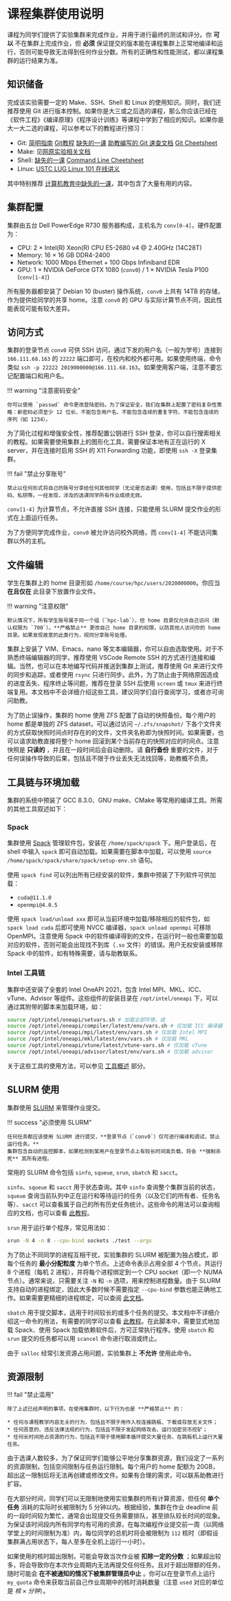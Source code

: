 # 课程集群使用说明

课程为同学们提供了实验集群来完成作业，并用于进行最终的测试和评分。你 **可以** 不在集群上完成作业，但 **必须** 保证提交的版本能在课程集群上正常地编译和运行，否则可能导致无法得到任何作业分数。所有的正确性和性能测试，都以课程集群的运行结果为准。

## 知识储备

完成该实验需要一定的 Make、SSH、Shell 和 Linux 的使用知识。同时，我们还推荐使用 Git 进行版本控制。如果你是大三或之后选的课程，那么你应该已经在《软件工程》《编译原理》《程序设计训练》等课程中学到了相应的知识。如果你是大一大二选的课程，可以参考以下的教程进行预习：

* Git: [简明指南](https://rogerdudler.github.io/git-guide/index.zh.html) [Git教程](https://www.liaoxuefeng.com/wiki/896043488029600) [缺失的一课](https://missing-semester-cn.github.io/2020/version-control/) [助教编写的 Git 速查文档](https://circuitcoder.github.io/Orange-ECC/ecc/git/) [Git Cheetsheet](https://education.github.com/git-cheat-sheet-education.pdf)
* Make: 见[网原实验相关文档]([/router/doc/howto/make/](https://lab.cs.tsinghua.edu.cn/router/doc/howto/make/))
* Shell: [缺失的一课](https://missing-semester-cn.github.io/2020/command-line/) [Command Line Cheetsheet](https://threenine.co.uk/download/1846/)
* Linux: [USTC LUG Linux 101 在线讲义](https://101.lug.ustc.edu.cn/)

其中特别推荐 [计算机教育中缺失的一课](https://missing-semester-cn.github.io/)，其中包含了大量有用的内容。

## 集群配置

集群由五台 Dell PowerEdge R730 服务器构成，主机名为 `conv[0-4]`，硬件配置为：

* CPU: 2 $\times$ Intel(R) Xeon(R) CPU E5-2680 v4 @ 2.40GHz (14C28T)
* Memory: 16 $\times$ 16 GB DDR4-2400
* Network: 1000 Mbps Ethernet + 100 Gbps Infiniband EDR
* GPU: 1 $\times$ NVIDIA GeForce GTX 1080 (`conv0`) / 1 $\times$ NVIDIA Tesla P100 (`conv[1-4]`)

所有服务器都安装了 Debian 10 (buster) 操作系统，`conv0` 上共有 14TB 的存储，作为提供给同学的共享 home。注意 `conv0` 的 GPU 与实际计算节点不同，因此性能表现可能有较大差异。

## 访问方式

集群的登录节点 `conv0` 可供 SSH 访问，通过下发的用户名（一般为学号）连接到 `166.111.68.163` 的 `22222` 端口即可，在校内和校外都可用。如果使用终端，命令类似 `ssh -p 22222 2019000000@166.111.68.163`。如果使用客户端，注意不要忘记配置端口和用户名。

!!! warning "注意密码安全"

    你可以使用 `passwd` 命令更改登陆密码。为了保证安全，我们在集群上配置了密码复杂性策略：新密码必须至少 12 位长、不能包含用户名、不能包含连续的重复字符、不能包含连续的序列（如 1234）。

为了简化过程和增强安全性，推荐配置公钥进行 SSH 登录，你可以自行搜索相关的教程。如果需要使用集群上的图形化工具，需要保证本地有正在运行的 X server，并在连接时启用 SSH 的 X11 Forwarding 功能，即使用 `ssh -X` 登录集群。

!!! fail "禁止分享账号"

    禁止以任何形式将自己的账号分享给任何其他同学（无论是否选课）使用，包括且不限于提供密码、私钥等。一经发现，涉及的选课同学所有作业成绩无效。

`conv[1-4]` 为计算节点，不允许直接 SSH 连接，只能使用 SLURM 提交作业的形式在上面运行任务。

为了方便同学完成作业，`conv0` 被允许访问校外网络，而 `conv[1-4]` 不能访问集群以外的主机。

## 文件编辑

学生在集群上的 home 目录形如 `/home/course/hpc/users/2020000000`。你应当 **在且仅在** 此目录下放置作业文件。

!!! warning "注意权限"
    
    默认情况下，所有学生账号属于同一个组（`hpc-lab`），但 home 目录仅允许自己访问（默认权限为 `700`）。**严格禁止** 更改自己 home 目录的权限，以防其他人访问你的 home 目录。如果发现故意的此类行为，视同分享账号处理。

集群上安装了 VIM、Emacs、nano 等文本编辑器，你可以自由选取使用。对于不熟悉终端编辑器的同学，推荐使用 VSCode Remote SSH 的方式进行连接和编辑。当然，也可以在本地编写代码并推送到集群上测试，推荐使用 Git 来进行文件的同步和追踪，或者使用 `rsync` 只进行同步。此外，为了防止由于网络原因造成的进度丢失、程序终止等问题，推荐在登录 SSH 后使用 `screen` 或 `tmux` 来进行终端复用。本文档中不会详细介绍这些工具，建议同学们自行查阅学习，或者亦可询问助教。

为了防止误操作，集群的 home 使用 ZFS 配置了自动的快照备份。每个用户的 home 都是单独的 ZFS dataset，可以通过访问 `~/.zfs/snapshot/` 下各个文件夹的方式获取快照时间点时存在的的文件，文件夹名称即为快照时间。如果需要，也可以请求助教直接将整个 home 回滚到某个当前存在的快照对应的时间点。注意快照是 **只读的** ，并且在一段时间后会自动删除。请 **自行备份** 重要的文件，对于任何误操作导致的后果，包括且不限于作业丢失无法找回等，助教概不负责。

## 工具链与环境加载

集群的系统中预装了 GCC 8.3.0、GNU make、CMake 等常用的编译工具。所需的其他工具叙述如下：

### Spack

集群使用 [Spack](https://spack.io/) 管理软件包，安装在 `/home/spack/spack` 下。用户登录后，在 shell 中输入 `spack` 即可自动加载。如果需要在脚本中加载，可以使用 `source /home/spack/spack/share/spack/setup-env.sh` 语句。

使用 `spack find` 可以列出所有已经安装的软件，集群中预装了下列软件可供加载：

* `cuda@11.1.0`
* `openmpi@4.0.5`

使用 `spack load/unload xxx` 即可从当前环境中加载/移除相应的软件包，如 `spack load cuda` 后即可使用 NVCC 编译器，`spack unload openmpi` 可移除 OpenMPI。注意使用 Spack 中的软件编译得到的文件，在运行时一般也需要加载对应的软件，否则可能会出现找不到库（`.so` 文件）的错误。用户无权安装或移除 Spack 中的软件，如有特殊需要，请与助教联系。

### Intel 工具链

集群中还安装了全套的 Intel OneAPI 2021，包含 Intel MPI、MKL、ICC、vTune、Advisor 等组件。这些组件的安装目录在 `/opt/intel/oneapi` 下，可以通过其附带的脚本来加载环境，如：

```bash
source /opt/intel/oneapi/setvars.sh # 加载全部环境，或
source /opt/intel/oneapi/compiler/latest/env/vars.sh # 仅加载 ICC 编译器
source /opt/intel/oneapi/mpi/latest/env/vars.sh # 仅加载 Intel MPI
source /opt/intel/oneapi/mkl/latest/env/vars.sh # 仅加载 MKL
source /opt/intel/oneapi/vtune/latest/vtune-vars.sh # 仅加载 vTune
source /opt/intel/oneapi/advisor/latest/env/vars.sh # 仅加载 advisor
```

关于这些工具的使用方法，可以参见 [工具概述](/tools/) 部分。

## SLURM 使用

集群使用 [SLURM](https://slurm.schedmd.com/) 来管理作业提交。

!!! success "必须使用 SLURM"

    任何任务都应该使用 SLURM 进行提交，**登录节点（`conv0`）仅可进行编译和调试，禁止运行任务。**
    集群包含自动的监控脚本，如果检测到某用户在登录节点上有较长时间高负载，将会 **强制杀死** 其所有进程。

常用的 SLURM 命令包括 `sinfo`, `squeue`, `srun`, `sbatch` 和 `sacct`。

`sinfo`、`squeue` 和 `sacct` 用于状态查询。其中 `sinfo` 查询整个集群当前的状态，`squeue` 查询当前队列中正在运行和等待运行的任务（以及它们的所有者、任务名等）、`sacct` 可以查看属于自己的所有历史任务统计。这些命令的用法可以查询相应的文档，也可以查看 [此教程](https://hpc.llnl.gov/banks-jobs/running-jobs/slurm-commands)。

`srun` 用于运行单个程序，常见用法如：

```bash
srun -N 4 -n 8 --cpu-bind sockets ./test --args
```

为了防止不同同学的进程互相干扰，实验集群的 SLURM 被配置为独占模式，即每个任务的 **最小分配粒度** 为单个节点。上述命令表示占用全部 4 个节点，共运行 8 个进程（每机 2 进程），并将每个进程绑定到一个 CPU socket（即一个 NUMA 节点）。通常来说，只需要关注 `-N` 和 `-n` 选项，用来控制进程数量。由于 SLURM 支持自动的进程绑定，因此大多数时候不需要指定 `--cpu-bind` 参数也能正确地工作。如果需要更精细的进程绑定，可以查阅 [此文档](https://slurm.schedmd.com/mc_support.html)。

`sbatch` 用于提交脚本，适用于时间较长的或多个任务的提交。本文档中不详细介绍这一命令的用法，有需要的同学可以查看 [此教程](http://hpc.pku.edu.cn/_book/guide/slurm/sbatch.html)。在此脚本中，需要显式地加载 Spack、使用 Spack 加载依赖软件后，方可正常执行程序。使用 `sbatch` 和 `srun` 提交的任务都可以用 `scancel` 命令进行取消或终止。

由于 `salloc` 经常引发资源占用问题，实验集群上 **不允许** 使用此命令。

## 资源限制

!!! fail "禁止滥用"

    除了上述已经声明的事项，在使用集群时，以下行为也是 **严格禁止** 的：
    
    * 任何与课程教学内容无关的行为，包括且不限于用作入校连接跳板、下载或存放无关文件；
    * 任何恶意的、违反法律法规的行为，包括且不限于发起网络攻击、运行加密货币挖矿；
    * 任何长时间抢占资源的行为，包括且不限于使用脚本循环提交大量任务、在跳板机上运行大量任务。

由于选课人数较多，为了保证同学们能够公平地分享集群资源，我们设定了一系列的资源限制，包括空间限制与任务运行限制。每个用户的 home 配额为 20GB，超出这一限制后将无法再创建或修改文件。如果有合理的需求，可以联系助教进行扩容。

在大部分时间，同学们可以无限制地使用实验集群的所有计算资源，但任何 **单个任务** 消耗的实际时长被限制为 5 分钟以内。根据经验，集群在作业 deadline 前的一段时间较为繁忙，通常会出现提交任务需要排队，甚至排队较长时间的现象。为保证该时间段内所有同学均有可用的资源，在每次编程作业提交前一周（以网络学堂上的时间限制为准）内，每位同学的总机时将会被限制为 `112` 核时（即假设集群满占用状态下，每人至多在全机上运行一小时）。

如果使用的核时超出限制，可能会导致当次作业被 **扣除一定的分数** ；如果超出较多，将会导致你在本次作业周期内无法再提交任何任务。且对于超出限额的任务，随时可能会 **在不被通知的情况下被集群管理员中止** 。你可以在登录节点上运行 `my_quota` 命令来获取当前自己作业周期中的核时消耗数量（注意 `used` 对应的单位是 $核 \times 分钟$）。
